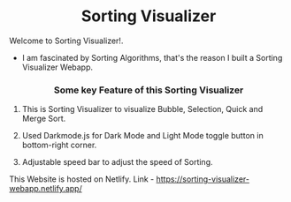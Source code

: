<h1 style="text-align:center;">Sorting Visualizer</h1>

<p>Welcome to Sorting Visualizer!.</p>
<ul><li>I am fascinated by Sorting Algorithms, that's the reason I built a Sorting Visualizer Webapp.</li></ul>

<h3 style="text-align:center;">Some key Feature of this Sorting Visualizer</h3>

1. This is Sorting Visualizer to visualize Bubble, Selection, Quick and Merge Sort.

2. Used Darkmode.js for Dark Mode and Light Mode toggle button in bottom-right corner.

3. Adjustable speed bar to adjust the speed of Sorting.

This Website is hosted on Netlify. Link - https://sorting-visualizer-webapp.netlify.app/
